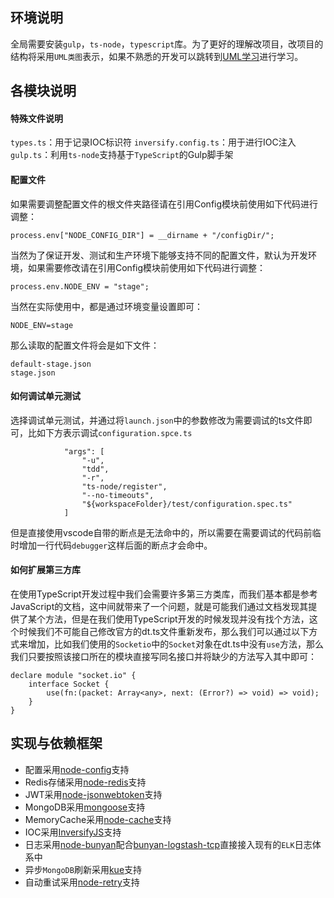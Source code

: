 ## 环境说明
全局需要安装`gulp`，`ts-node`，`typescript`库。为了更好的理解改项目，改项目的结构将采用`UML类图`表示，如果不熟悉的开发可以跳转到[UML学习](http://design-patterns.readthedocs.io/zh_CN/latest/read_uml.html)进行学习。

## 各模块说明

#### 特殊文件说明
`types.ts`：用于记录IOC标识符
`inversify.config.ts`：用于进行IOC注入
`gulp.ts`：利用`ts-node`支持基于`TypeScript`的Gulp脚手架


#### 配置文件
如果需要调整配置文件的根文件夹路径请在引用Config模块前使用如下代码进行调整：   
```
process.env["NODE_CONFIG_DIR"] = __dirname + "/configDir/";
```

当然为了保证开发、测试和生产环境下能够支持不同的配置文件，默认为开发环境，如果需要修改请在引用Config模块前使用如下代码进行调整：
```
process.env.NODE_ENV = "stage";
```
当然在实际使用中，都是通过环境变量设置即可：
```
NODE_ENV=stage
```
那么读取的配置文件将会是如下文件：
```
default-stage.json
stage.json
```

#### 如何调试单元测试
选择调试单元测试，并通过将`launch.json`中的参数修改为需要调试的ts文件即可，比如下方表示调试`configuration.spce.ts`
```
            "args": [
                "-u",
                "tdd",
                "-r",
                "ts-node/register",
                "--no-timeouts",
                "${workspaceFolder}/test/configuration.spec.ts"
            ]
```
但是直接使用vscode自带的断点是无法命中的，所以需要在需要调试的代码前临时增加一行代码`debugger`这样后面的断点才会命中。   

#### 如何扩展第三方库
在使用TypeScript开发过程中我们会需要许多第三方类库，而我们基本都是参考JavaScript的文档，这中间就带来了一个问题，就是可能我们通过文档发现其提供了某个方法，但是在我们使用TypeScript开发的时候发现并没有找个方法，这个时候我们不可能自己修改官方的dt.ts文件重新发布，那么我们可以通过以下方式来增加，比如我们使用的`Socketio`中的`Socket`对象在dt.ts中没有`use`方法，那么我们只要按照该接口所在的模块直接写同名接口并将缺少的方法写入其中即可：
```
declare module "socket.io" {
    interface Socket {
        use(fn:(packet: Array<any>, next: (Error?) => void) => void);
    }
}
```    


## 实现与依赖框架
* 配置采用[node-config](https://github.com/lorenwest/node-config)支持
* Redis存储采用[node-redis](https://github.com/NodeRedis/node_redis)支持
* JWT采用[node-jsonwebtoken](https://github.com/auth0/node-jsonwebtoken)支持
* MongoDB采用[mongoose](https://github.com/Automattic/mongoose)支持
* MemoryCache采用[node-cache](https://github.com/ptarjan/node-cache)支持
* IOC采用[InversifyJS](https://github.com/inversify/InversifyJS)支持
* 日志采用[node-bunyan](https://github.com/trentm/node-bunyan)配合[bunyan-logstash-tcp](https://github.com/transcovo/bunyan-logstash-tcp)直接接入现有的`ELK`日志体系中
* 异步`MongoDB`刷新采用[kue](https://github.com/Automattic/kue)支持
* 自动重试采用[node-retry](https://github.com/tim-kos/node-retry)支持